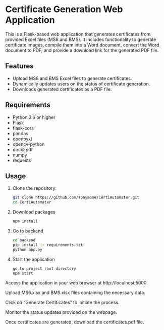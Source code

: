# Certificate Generation Web Application

This is a Flask-based web application that generates certificates from provided Excel files (MS6 and BMS). It includes functionality to generate certificate images, compile them into a Word document, convert the Word document to PDF, and provide a download link for the generated PDF file.

## Features

- Upload MS6 and BMS Excel files to generate certificates.
- Dynamically updates users on the status of certificate generation.
- Downloads generated certificates as a PDF file.

## Requirements

- Python 3.6 or higher
- Flask
- flask-cors
- pandas
- openpyxl
- opencv-python
- docx2pdf
- numpy
- requests

## Usage

1. Clone the repository:

   ```bash
   git clone https://github.com/Tonymone/CertiAutomater.git
   cd CertiAutomater

2. Download packages
   ```bash
   npm install

3. Go to backend
   ```bash
   cd backend
   pip install -r requirements.txt
   python app.py

4. Start the application
   ```bash
   go to project root directory
   npm start

Access the application in your web browser at http://localhost:5000.

Upload MS6.xlsx and BMS.xlsx files containing the necessary data.

Click on "Generate Certificates" to initiate the process.

Monitor the status updates provided on the webpage.

Once certificates are generated, download the certificates.pdf file.
